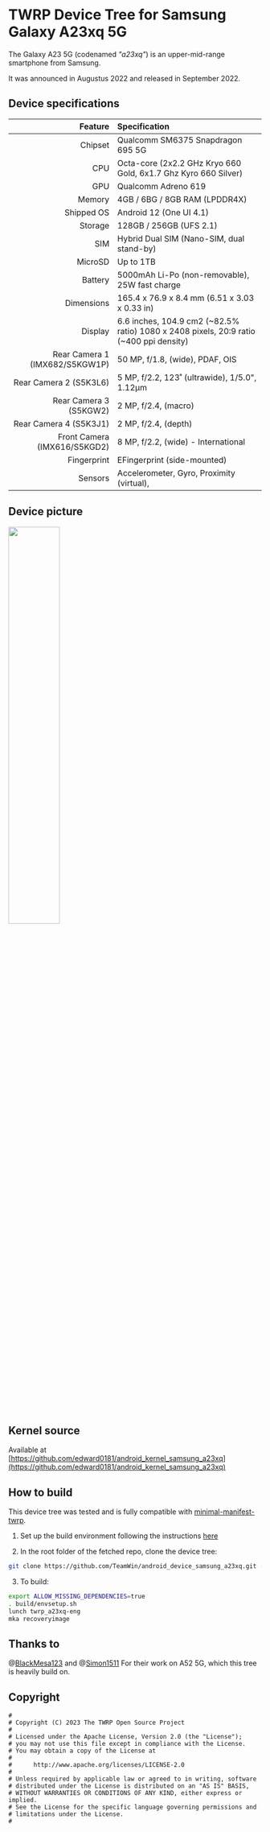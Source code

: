 # TWRP Device Tree for Samsung Galaxy A23xq 5G

The Galaxy A23 5G (codenamed _"a23xq"_) is an upper-mid-range smartphone from Samsung.

It was announced in Augustus 2022 and released in September 2022.

## Device specifications

| Feature                        | Specification                                                                             |
| -----------------------------: | :---------------------------------------------------------------------------------------- |
| Chipset                        | Qualcomm SM6375 Snapdragon 695 5G                                                         |
| CPU                            | Octa-core (2x2.2 GHz Kryo 660 Gold, 6x1.7 Ghz Kyro 660 Silver)                            |
| GPU                            | Qualcomm Adreno 619                                                                       |
| Memory                         | 4GB / 6BG / 8GB RAM (LPDDR4X)                                                             |
| Shipped OS                     | Android 12 (One UI 4.1)                                                                   |
| Storage                        | 128GB / 256GB (UFS 2.1)                                                                   |
| SIM                            | Hybrid Dual SIM (Nano-SIM, dual stand-by)                                                 |
| MicroSD                        | Up to 1TB                                                                                 |
| Battery                        | 5000mAh Li-Po (non-removable), 25W fast charge                                            |
| Dimensions                     | 165.4 x 76.9 x 8.4 mm (6.51 x 3.03 x 0.33 in)                                             |
| Display                        | 6.6 inches, 104.9 cm2 (~82.5% ratio) 1080 x 2408 pixels, 20:9 ratio (~400 ppi density)    |
| Rear Camera 1 (IMX682/S5KGW1P) | 50 MP, f/1.8, (wide), PDAF, OIS                                                           |
| Rear Camera 2 (S5K3L6)         | 5 MP, f/2.2, 123˚ (ultrawide), 1/5.0", 1.12µm                                             |
| Rear Camera 3 (S5KGW2)         | 2 MP, f/2.4, (macro)                                                                      |
| Rear Camera 4 (S5K3J1)         | 2 MP, f/2.4, (depth)                                                                      |
| Front Camera (IMX616/S5KGD2)   | 8 MP, f/2.2, (wide) - International                                                       |
| Fingerprint                    | EFingerprint (side-mounted)                                                               |
| Sensors                        | Accelerometer, Gyro, Proximity (virtual),                                                 |


## Device picture

<img src="https://fdn2.gsmarena.com/vv/pics/samsung/galaxy-a23-5g-2.jpg" width="45%"/>

## Kernel source 

Available at [https://github.com/edward0181/android_kernel_samsung_a23xq](https://github.com/edward0181/android_kernel_samsung_a23xq)

## How to build

This device tree was tested and is fully compatible with [minimal-manifest-twrp](https://github.com/minimal-manifest-twrp/platform_manifest_twrp_aosp).

1. Set up the build environment following the instructions [here](https://github.com/minimal-manifest-twrp/platform_manifest_twrp_aosp/blob/twrp-12.1/README.md#getting-started)

2. In the root folder of the fetched repo, clone the device tree:

```bash
git clone https://github.com/TeamWin/android_device_samsung_a23xq.git -b android-12.1 device/samsung/a23xq
```

3. To build:

```bash
export ALLOW_MISSING_DEPENDENCIES=true
. build/envsetup.sh
lunch twrp_a23xq-eng
mka recoveryimage
```
## Thanks to
@[BlackMesa123](https://github.com/BlackMesa123) and
@[Simon1511](https://github.com/Simon1511)
For their work on A52 5G, which this tree is heavily build on.


## Copyright

```
#
# Copyright (C) 2023 The TWRP Open Source Project
#
# Licensed under the Apache License, Version 2.0 (the "License");
# you may not use this file except in compliance with the License.
# You may obtain a copy of the License at
#
#      http://www.apache.org/licenses/LICENSE-2.0
#
# Unless required by applicable law or agreed to in writing, software
# distributed under the License is distributed on an "AS IS" BASIS,
# WITHOUT WARRANTIES OR CONDITIONS OF ANY KIND, either express or implied.
# See the License for the specific language governing permissions and
# limitations under the License.
#
```
